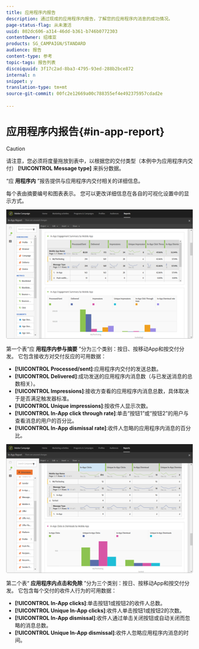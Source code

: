 ```yaml
---
title: 应用程序内报告
description: 通过现成的应用程序内报告，了解您的应用程序内消息的成功情况。
page-status-flag: 从未激活
uuid: 802dc606-a314-46dd-b361-b746b0772303
contentOwner: 绍维亚
products: SG_CAMPAIGN/STANDARD
audience: 报告
content-type: 参考
topic-tags: 报告列表
discoiquuid: 3f17c2ad-8ba3-4795-93ed-288b2bce872
internal: n
snippet: y
translation-type: tm+mt
source-git-commit: 00fc2e12669a00c788355ef4e492375957cdad2e

---
```



# 应用程序内报告{#in-app-report}

>[!CAUTION]
>
>请注意，您必须将度量拖放到表中，以根据您的交付类型（本例中为应用程序内交付） **[!UICONTROL Message type]** 来拆分数据。

“应 **用程序内** ”报告提供与应用程序内交付相关的详细信息。

每个表由摘要编号和图表表示。 您可以更改详细信息在各自的可视化设置中的显示方式。

![](assets/inapp_report.png)

第一个表“应 **用程序内参与摘要** ”分为三个类别：按日、按移动App和按交付分发。 它包含接收方对交付反应的可用数据：

* **[!UICONTROL Processed/sent]**:应用程序内交付的发送总数。
* **[!UICONTROL Delivered]**:成功发送的应用程序内消息数（与已发送消息的总数相关）。
* **[!UICONTROL Impressions]**:接收方查看的应用程序内消息总数，具体取决于是否满足触发器标准。
* **[!UICONTROL Unique impressions]**:按收件人显示次数。
* **[!UICONTROL In-App click through rate]**:单击“按钮1”或“按钮2”的用户与查看消息的用户的百分比。
* **[!UICONTROL In-App dismissal rate]**:收件人忽略的应用程序内消息的百分比。

![](assets/inapp_report_1.png)

第二个表“ **应用程序内点击和免除** ”分为三个类别：按日、按移动App和按交付分发。 它包含每个交付的收件人行为的可用数据：

* **[!UICONTROL In-App clicks]**:单击按钮1或按钮2的收件人总数。
* **[!UICONTROL Unique In-App clicks]**:收件人单击按钮1或按钮2的次数。
* **[!UICONTROL In-App dismissal]**:收件人通过单击关闭按钮或自动关闭而忽略的消息总数。
* **[!UICONTROL Unique In-App dismissal]**:收件人忽略应用程序内消息的时间。

